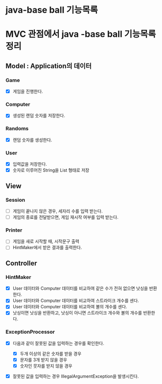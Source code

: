 # java-base ball 기능목록

# MVC 관점에서 java -base ball 기능목록 정리
## Model : Application의 데이터
### Game
- [x] 게임을 진행한다.
### Computer
- [x] 생성된 랜덤 숫자를 저장한다.
### Randoms
- [x] 랜덤 숫자를 생성한다.
### User
- [x] 입력값을 저장한다.
- [x] 숫자로 이루어진 String을 List 형태로 저장

## View
### Session
- [ ] 게임이 끝나지 않은 경우, 세자리 수를 입력 받는다.
- [ ] 게임의 종료를 전달받으면, 게임 재시작 여부를 입력 받는다.
### Printer
- [ ] 게임을 새로 시작할 때, 시작문구 출력
- [ ] HintMaker에서 받은 결과를 출력한다.
## Controller
### HintMaker
- [x] User 데이터와 Computer 데이터를 비교하여 같은 수가 전혀 없으면 낫싱을 반환한다.
- [x] User 데이터와 Computer 데이터를 비교하여 스트라이크 개수를 센다.
- [x] User 데이터와 Computer 데이터를 비교하여 볼의 개수를 센다.
- [x] 낫싱이면 낫싱을 반환하고, 낫싱이 아니면 스트라이크 개수와 볼의 개수를 반환한다.

### ExceptionProcessor
- [x] 다음과 같이 잘못된 값을 입력하는 경우를 확인한다. 
  - [x] 두개 이상의 같은 숫자를 받을 경우
  - [x] 문자를 3개 받지 않을 경우
  - [x] 숫자인 뭇자를 받지 않을 경우
- [x] 잘못된 값을 입력하는 경우  IllegalArgumentException을 발생시킨다.

